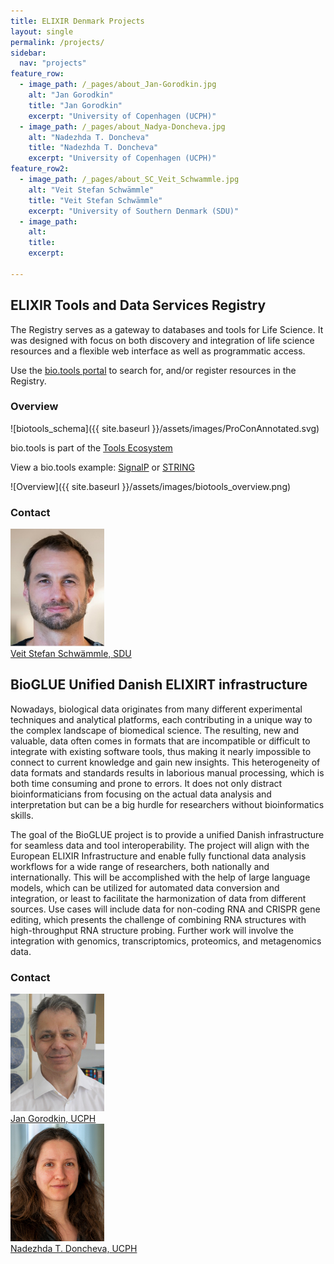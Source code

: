 ```yaml
---
title: ELIXIR Denmark Projects
layout: single
permalink: /projects/
sidebar:
  nav: "projects"
feature_row:
  - image_path: /_pages/about_Jan-Gorodkin.jpg
    alt: "Jan Gorodkin"
    title: "Jan Gorodkin"
    excerpt: "University of Copenhagen (UCPH)"
  - image_path: /_pages/about_Nadya-Doncheva.jpg
    alt: "Nadezhda T. Doncheva"
    title: "Nadezhda T. Doncheva"
    excerpt: "University of Copenhagen (UCPH)"
feature_row2:
  - image_path: /_pages/about_SC_Veit_Schwammle.jpg
    alt: "Veit Stefan Schwämmle"
    title: "Veit Stefan Schwämmle"
    excerpt: "University of Southern Denmark (SDU)"
  - image_path: 
    alt: 
    title: 
    excerpt: 

---
```


## ELIXIR Tools and Data Services Registry

The Registry serves as a gateway to databases and tools for Life Science. It was designed with focus on both
discovery and integration of life science resources and a flexible web interface as well as programmatic access.

Use the [bio.tools portal](https://bio.tools/) to search for, and/or register resources in the Registry.

### Overview

![biotools_schema]({{ site.baseurl }}/assets/images/ProConAnnotated.svg)

bio.tools is part of the [Tools Ecosystem](https://elixir-europe.org/internal-projects/commissioned-services/tools-platform-ecosystem)

View a bio.tools example: [SignalP](https://bio.tools/signalp) or [STRING](https://bio.tools/string)

<!--[Registry workflow](biotools_workflow.png)-->
![Overview]({{ site.baseurl }}/assets/images/biotools_overview.png)

### Contact

<div id="images">
    <a href="mailto:veits@bmb.sdu.dk">
        <img alt="Veit Stefan Schwämmle" src="/_pages/about_SC_Veit_Schwammle.jpg" width="150" />
        <div class="caption" width="90">Veit Stefan Schwämmle, SDU</div>
    </a>
</div>

## BioGLUE Unified Danish ELIXIRT infrastructure 

Nowadays, biological data originates from many different experimental techniques and analytical platforms, each contributing in a unique way to the complex landscape of biomedical science. The resulting, new and valuable, data often comes in formats that are incompatible or difficult to integrate with existing software tools, thus making it nearly impossible to connect to current knowledge and gain new insights. This heterogeneity of data formats and standards results in laborious manual processing, which is both time consuming and prone to errors. It does not only distract bioinformaticians from focusing on the actual data analysis and interpretation but can be a big hurdle for researchers without bioinformatics skills.  

The goal of the BioGLUE project is to provide a unified Danish infrastructure for seamless data and tool interoperability. The project will align with the European ELIXIR Infrastructure and enable fully functional data analysis workflows for a wide range of researchers, both nationally and internationally. This will be accomplished with the help of large language models, which can be utilized for automated data conversion and integration, or least to facilitate the harmonization of data from different sources. Use cases will include data for non-coding RNA and CRISPR gene editing, which presents the challenge of combining RNA structures with high-throughput RNA structure probing. Further work will involve the integration with genomics, transcriptomics, proteomics, and metagenomics data. 

### Contact

<div id="images">
    <a href="mailto:gorodkin@sund.ku.dk">
        <img alt="Jan Gorodkin" src="/_pages/about_Jan-Gorodkin.jpg" width="150" />
        <div class="caption">Jan Gorodkin, UCPH</div>
    </a>
    <a href="mailto:nadezhda.doncheva@sund.ku.dk">
        <img alt="Nadezhda T. Doncheva" src="/_pages/about_Nadya-Doncheva.jpg" width="150" />
        <div class="caption">Nadezhda T. Doncheva, UCPH</div>
    </a>
</div>
